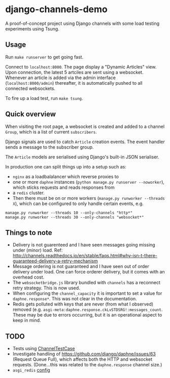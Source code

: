 # django-channels-demo
A proof-of-concept project using Django channels with some load testing experiments using Tsung.

## Usage
Run `make runserver` to get going fast.

Connect to `localhost:8000`. The page display a "Dynamic Articles" view. Upon connection, the latest 5 artciles are sent using a websocket. Whenever an article is added via the admin interface (`localhost:8000/admin`) thereafter, it is automatically pushed to all connected websockets.

To fire up a load test, run `make tsung`.

## Quick overview

When visiting the root page, a websocket is created and added to a channel `Group`, which is a list of current `subscribers`.

Django signals are used to catch `Article` creation events. The event handler sends a message to the subscriber group.

The `Article` models are serialised using Django's built-in JSON serialiser.


In production one can split things up into a setup such as:
* `nginx` as a loadbalalancer which reverse proxies to
* one or more `daphne` instances (`python manage.py runserver --noworker`), which sticks requests and reads responses from
* a `redis` cluster.
* Then there must be on or more workers (`manage.py runworker --threads X`), which can be configured to only handle certain events, e.g.
```
manage.py runworker --threads 10 --only-channels "http*"
manage.py runworker --threads 30 --only-channels "websocket*"
```

## Things to note
* Delivery is not guarenteed and I have seen messages going missing under (minor) load. Ref: http://channels.readthedocs.io/en/stable/faqs.html#why-isn-t-there-guaranteed-delivery-a-retry-mechanism
* Message ordering is not guaranteed and I have seen out of order delivery under load. One can force orderer delivery, but it comes with an overhead cost.
* The `websocketbridge.js` library bundled with `channels` has a reconnect retry strategy. This is now used.
* When configuring the `channel_capacity` it is important to set a value for `daphne.response*`. This was not clear in the documentation.
* Redis gets polluted with keys that are never (from what I observed) removed (e.g. `asgi-meta:daphne.response.ckLvSTDSRG!:messages_count`. These may be due to errors occurring, but it is an operational aspect to keep in mind.



## TODO
* Tests using [ChannelTestCase](http://channels.readthedocs.io/en/stable/testing.html#channeltestcase)
* Investigate handling of https://github.com/django/daphne/issues/63 (Request Queue Full), which affects both the HTTP and websocket requests. (Done...this was related to the `daphne.response` channel size.)
* `asgi_redis` [config](https://github.com/django/asgi_redis/#usage)

